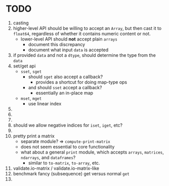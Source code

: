 TODO
====

1. casting
2. higher-level API should be willing to accept an `Array`, but then cast it to `float64`, regardless of whether it contains numeric content or not.
	- lower-level API should __not__ accept plain `arrays`
		-	document this discrepancy
		-	document what input `data` is accepted 
3. if provided `data` and not a `dtype`, should determine the type from the `data`
4. set/get api
	-	`sset`, `sget`
		-	should `sget` also accept a callback?
			-	provides a shortcut for doing map-type ops
		-	and should `sset` accept a callback?
			-	essentially an in-place map
	-	`mset`, `mget`
		-	use linear index
5. 
6. 
7. 
8. should we allow negative indices for `iset`, `iget`, etc?
9. 
10. pretty print a matrix
	-	separate module? => `compute-print-matrix`
	-	does not seem essential to core functionality
	- 	what about a general `print` module, which accepts `arrays`, `matrices`, `ndarrays`, and `dataframes`?
		-	similar to `to-matrix`, `to-array`, etc.
11. validate.io-matrix / validate.io-matrix-like
12. benchmark fancy (subsequence) get versus normal `get`
13. 

